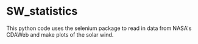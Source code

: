 # SW_statistics
This python code uses the selenium package to read in data from NASA's CDAWeb and make plots of the solar wind.
